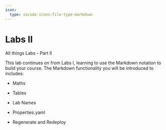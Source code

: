 ```yaml
---
icon:
  type: vscode-icons:file-type-markdown
---
```



# Labs II


All things Labs - Part II

This lab continues on from Labs I, learning to use the Markdown notation to build your course. The Markdown functionality you will be introduced to includes:


- Maths


- Tables


- Lab Names


- Properties.yaml


- Regenerate and Redeploy